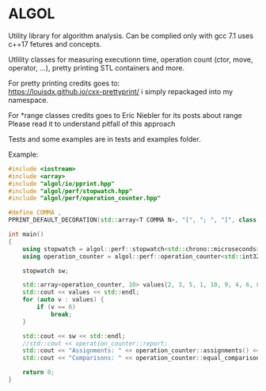 # ALGOL
Utility library for algorithm analysis.
Can be complied only with gcc 7.1 uses c++17 fetures and concepts.

Utlility classes for measuring executionn time, 
operation count (ctor, move, operator, ...),
pretty printing STL containers and more.  

For pretty printing credits goes to:  
https://louisdx.github.io/cxx-prettyprint/ i simply repackaged into my namespace. 

For *range classes credits goes to Eric Niebler for its posts about range
Please read it to understand pitfall of this approach

Tests and some examples are in tests and examples folder.  

Example:  

```cpp
#include <iostream>
#include <array>
#include "algol/io/pprint.hpp"
#include "algol/perf/stopwatch.hpp"
#include "algol/perf/operation_counter.hpp"

#define COMMA ,
PPRINT_DEFAULT_DECORATION(std::array<T COMMA N>, "[", "; ", "]", class T, std::size_t N)

int main()
{
    using stopwatch = algol::perf::stopwatch<std::chrono::microseconds>;
    using operation_counter = algol::perf::operation_counter<std::int32_t, std::uint64_t>;

    stopwatch sw;

    std::array<operation_counter, 10> values{2, 3, 5, 1, 10, 9, 4, 6, 8, 7};
    std::cout << values << std::endl;
    for (auto v : values) {
        if (v == 6)
            break;
    }

    std::cout << sw << std::endl;
    //std::cout << operation_counter::report;
    std::cout << "Assignments: " << operation_counter::assignments() << '\n';
    std::cout << "Comparisons: " << operation_counter::equal_comparisons() << std::endl;

    return 0;
}
```
